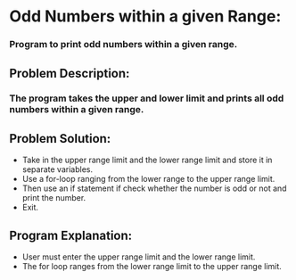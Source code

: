 # Odd Numbers within a given Range:
### Program to print odd numbers within a given range.

## Problem Description: 
### The program takes the upper and lower limit and prints all odd numbers within a given range.

## Problem Solution:
- Take in the upper range limit and the lower range limit and store it in separate variables.
- Use a for-loop ranging from the lower range to the upper range limit.
- Then use an if statement if check whether the number is odd or not and print the number.
- Exit.

## Program Explanation:
- User must enter the upper range limit and the lower range limit.
- The for loop ranges from the lower range limit to the upper range limit.
